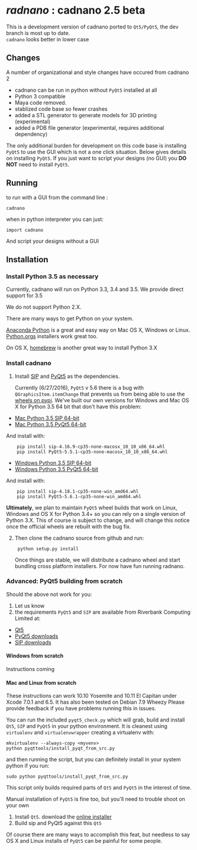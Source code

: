 # *radnano* : cadnano 2.5 beta
This is a development version of cadnano ported to `Qt5/PyQt5`,
the dev branch is most up to date.  
`cadnano` looks better in lower case

## Changes
A number of organizational and style changes have occured from cadnano 2

* cadnano can be run in python without `PyQt5` installed at all
* Python 3 compatible
* Maya code removed.
* stablized code base so fewer crashes
* added a STL generator to generate models for 3D printing (experimental)
* added a PDB file generator (experimental, requires additional dependency)

The only additional burden for development on this code base is installing `PyQt5`
to use the GUI which is not a one click situation.  Below gives details on
installing `PyQt5`.  If you just want to script your designs (no GUI) you
**DO NOT** need to install `PyQt5`.

## Running

to run with a GUI from the command line :

    cadnano

when in python interpreter you can just:

    import cadnano

And script your designs without a GUI

## Installation

### Install Python 3.5 as necessary

Currently, cadnano will run on Python 3.3, 3.4 and 3.5.  We provide direct
support for 3.5

We do not support Python 2.X.

There are many ways to get Python on your system.

[Anaconda Python](https://www.continuum.io/downloads) is a great and easy way
on Mac OS X, Windows or Linux.
[Python.orgs](https://www.python.org/) installers work great too.

On OS X, [homebrew](http://brew.sh/) is another great way to install Python 3.X

### Install cadnano

1. Install [SIP](https://riverbankcomputing.com/software/sip/intro) and [PyQt5](https://www.riverbankcomputing.com/software/pyqt/intro) as the dependencies.

   Currently (6/27/2016), `PyQt5` v 5.6  there is a bug with `QGraphicsItem.itemChange`
that prevents us from being able to use the [wheels on pypi](https://pypi.python.org/pypi/PyQt5/5.6).
We've built our own versions for Windows and Mac OS X for Python 3.5 64 bit that don't have this
problem:

  * [Mac Python 3.5 SIP 64-bit](https://hu-my.sharepoint.com/personal/nick_conway_wyss_harvard_edu/_layouts/15/guestaccess.aspx?guestaccesstoken=l9ewGX%2bbgyXEsOFJb4ADP7gEICEj6HvulLGmZ8%2fEzfc%3d&docid=00790fc3650cb4bafa45c2689c71acddd)
  * [Mac Python 3.5 PyQt5 64-bit](https://hu-my.sharepoint.com/personal/nick_conway_wyss_harvard_edu/_layouts/15/guestaccess.aspx?guestaccesstoken=o394KW4txWYaslZXPAKX9%2fPtfSRK33MT3M47Dt9sMD0%3d&docid=0d19cd6e489244909bde6fef25723d7f6)

   And install with:

        pip install sip-4.16.9-cp35-none-macosx_10_10_x86_64.whl
        pip install PyQt5-5.5.1-cp35-none-macosx_10_10_x86_64.whl


  * [Windows Python 3.5 SIP 64-bit](https://hu-my.sharepoint.com/personal/nick_conway_wyss_harvard_edu/_layouts/15/guestaccess.aspx?guestaccesstoken=hHzHovkboxbgsl5ZH46X%2f4uSw52mVuRsTSJOONafsis%3d&docid=06d4c2a4776be46f8b0aad84f43c58532)
  * [Windows Python 3.5 PyQt5 64-bit](https://hu-my.sharepoint.com/personal/nick_conway_wyss_harvard_edu/_layouts/15/guestaccess.aspx?guestaccesstoken=ngRHdMEIrmXYJ3W2dOIrs9L68nVLqeslinQHsbwcGCg%3d&docid=08daf362df3b14bf084973d85e4efd662)

   And install with:

        pip install sip-4.18.1-cp35-none-win_amd64.whl
        pip install PyQt5-5.6.1-cp35-none-win_amd64.whl

   **Ultimately**, we plan to maintain `PyQt5` wheel builds that work on Linux,
 Windows and OS X for Python 3.4+ so you can rely on a single version of
 Python 3.X.  This of course is subject to change, and will change this notice
 once the official wheels are rebuilt with the bug fix.

2. Then clone the cadnano source from github and run:

        python setup.py install

   Once things are stable, we will distribute a cadnano wheel and start bundling
cross platform installers.  For now have fun running radnano.

### Advanced: PyQt5 building from scratch

Should the above not work for you:

1. Let us know
2. the requirements `PyQt5` and `SIP` are available from Riverbank Computing Limited at:

* [Qt5](https://www.qt.io/download/)
* [PyQt5 downloads](http://www.riverbankcomputing.com/software/pyqt/download5)
* [SIP downloads](http://www.riverbankcomputing.com/software/sip/download)

#### Windows from scratch

Instructions coming

#### Mac and Linux from scratch

These instructions can work 10.10 Yosemite and  10.11 El Capitan
under Xcode 7.0.1 and 6.5.  It has also been tested on Debian 7.9 Wheezy
Please provide feedback if you have problems running this in issues.

You can run the included `pyqt5_check.py` which will grab, build and install
`Qt5`, `SIP` and `PyQt5` in your python environment.  It is cleanest using
`virtualenv` and `virtualenvwrapper` creating a virtualenv with:

    mkvirtualenv --always-copy <myvenv>
    python pyqttools/install_pyqt_from_src.py

and then running the script, but you can definitely install in your system
python if you run:

    sudo python pyqttools/install_pyqt_from_src.py

This script only builds required parts of `Qt5` and `PyQt5` in the interest of time.

Manual installation of `PyQt5` is fine too, but you'll need to trouble shoot on
your own

1.  Install `Qt5`. download the [online installer](http://www.qt.io/download-open-source/)
2.  Build sip and PyQt5 against this `Qt5`

Of course there are many ways to accomplish this feat, but needless to say
OS X and Linux installs of `PyQt5` can be painful for some people.

